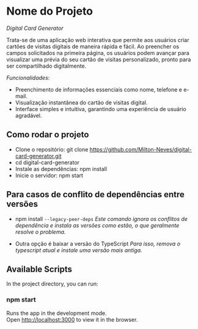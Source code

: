 # Nome do Projeto

_Digital Card Generator_

Trata-se de uma aplicação web interativa que permite aos usuários criar cartões de visitas digitais de maneira rápida e fácil. Ao preencher os campos solicitados na primeira página, os usuários podem avançar para visualizar uma prévia do seu cartão de visitas personalizado, pronto para ser compartilhado digitalmente.

_Funcionalidades_:

- Preenchimento de informações essenciais como nome, telefone e e-mail.
- Visualização instantânea do cartão de visitas digital.
- Interface simples e intuitiva, garantindo uma experiência de usuário agradável.

## Como rodar o projeto

- Clone o repositório: git clone https://github.com/Milton-Neves/digital-card-generator.git
- cd digital-card-generator
- Instale as dependências: npm install
- Inicie o servidor: npm start

## Para casos de conflito de dependências entre versões

- npm install `--legacy-peer-deps`
_Este comando ignora os conflitos de dependência e instala as versões como estão, o que geralmente resolve o problema._

- Outra opção é baixar a versão do TypeScript
_Para isso, remova o typescript atual e instale uma versão mais antiga._

## Available Scripts

In the project directory, you can run:

### npm start

Runs the app in the development mode.\
Open [http://localhost:3000](http://localhost:3000) to view it in the browser.
